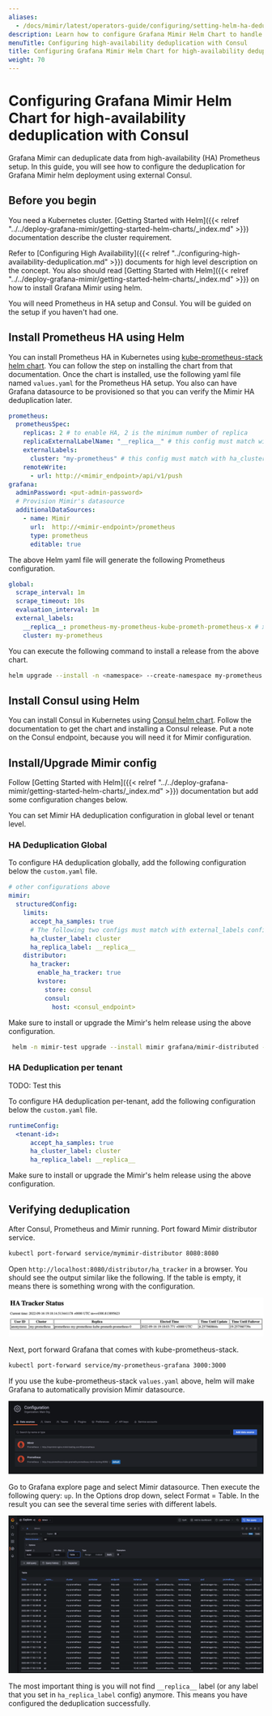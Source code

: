 ```yaml
---
aliases:
  - /docs/mimir/latest/operators-guide/configuring/setting-helm-ha-deduplication-consul/
description: Learn how to configure Grafana Mimir Helm Chart to handle HA Prometheus server deduplication with Consul.
menuTitle: Configuring high-availability deduplication with Consul
title: Configuring Grafana Mimir Helm Chart for high-availability deduplication with Consul
weight: 70
---
```


# Configuring Grafana Mimir Helm Chart for high-availability deduplication with Consul
Grafana Mimir can deduplicate data from high-availability (HA) Prometheus setup. In this guide, you will see how to configure
the deduplication for Grafana Mimir helm deployment using external Consul.

## Before you begin

You need a Kubernetes cluster. 
[Getting Started with Helm]({{< relref "../../deploy-grafana-mimir/getting-started-helm-charts/_index.md" >}}) documentation
describe the cluster requirement.

Refer to [Configuring High Availability]({{< relref "../configuring-high-availability-deduplication.md" >}}) documents 
for high level description on the concept. You also should read 
[Getting Started with Helm]({{< relref "../../deploy-grafana-mimir/getting-started-helm-charts/_index.md" >}}) on how
to install Grafana Mimir using helm.

You will need Prometheus in HA setup and Consul. You will be guided on the setup if you haven't had one.

## Install Prometheus HA using Helm

You can install Prometheus HA in Kubernetes using 
[kube-prometheus-stack helm chart](https://github.com/prometheus-community/helm-charts/tree/main/charts/kube-prometheus-stack). 
You can follow the step on installing the chart from that documentation. Once the chart is installed, use the 
following yaml file named `values.yaml` for the Prometheus HA setup. You also can have Grafana datasource
to be provisioned so that you can verify the Mimir HA deduplication later.

```yaml
prometheus:
  prometheusSpec:
    replicas: 2 # to enable HA, 2 is the minimum number of replica
    replicaExternalLabelName: "__replica__" # this config must match with ha_replica_label config in Mimir
    externalLabels:
      cluster: "my-prometheus" # this config must match with ha_cluster_label config in Mimir
    remoteWrite:
      - url: http://<mimir_endpoint>/api/v1/push
grafana:
  adminPassword: <put-admin-password>
  # Provision Mimir's datasource
  additionalDataSources:
    - name: Mimir
      url:  http://<mimir-endpoint>/prometheus
      type: prometheus
      editable: true
```

The above Helm yaml file will generate the following Prometheus configuration.

```yaml
global:
  scrape_interval: 1m
  scrape_timeout: 10s
  evaluation_interval: 1m
  external_labels:
    __replica__: prometheus-my-prometheus-kube-prometh-prometheus-x # x is the replica number
    cluster: my-prometheus
```

You can execute the following command to install a release from the above chart.

```bash
helm upgrade --install -n <namespace> --create-namespace my-prometheus prometheus-community/kube-prometheus-stack --values values.yml
```

## Install Consul using Helm

You can install Consul in Kubernetes using
[Consul helm chart](https://github.com/hashicorp/consul-k8s/tree/main/charts/consul). Follow the documentation to get 
the chart and installing a Consul release. Put a note on the Consul endpoint, because you will need it for Mimir 
configuration.

## Install/Upgrade Mimir config

Follow [Getting Started with Helm]({{< relref "../../deploy-grafana-mimir/getting-started-helm-charts/_index.md" >}}) 
documentation but add some configuration changes below.

You can set Mimir HA deduplication configuration in global level or tenant level.

### HA Deduplication Global

To configure HA deduplication globally, add the following configuration below the `custom.yaml` file.

```yaml
# other configurations above
mimir:
  structuredConfig:
    limits:
      accept_ha_samples: true 
      # The following two configs must match with external_labels config in Prometheus
      ha_cluster_label: cluster
      ha_replica_label: __replica__
    distributor:   
      ha_tracker:
        enable_ha_tracker: true
        kvstore:
          store: consul
          consul:
            host: <consul_endpoint>
```

Make sure to install or upgrade the Mimir's helm release using the above configuration.

```bash
 helm -n mimir-test upgrade --install mimir grafana/mimir-distributed -f custom.yaml
```

### HA Deduplication per tenant
TODO: Test this

To configure HA deduplication per-tenant, add the following configuration below the `custom.yaml` file.

```yaml
runtimeConfig:
  <tenant-id>:
      accept_ha_samples: true
      ha_cluster_label: cluster
      ha_replica_label: __replica__
```

Make sure to install or upgrade the Mimir's helm release using the above configuration.

## Verifying deduplication

After Consul, Prometheus and Mimir running. Port foward Mimir distributor service.

```bash
kubectl port-forward service/mymimir-distributor 8080:8080
```

Open `http://localhost:8080/distributor/ha_tracker` in a browser. You should see the output similar like the following.
If the table is empty, it means there is something wrong with the configuration.

![HA Tracker Status](ha-tracker-status.png)

Next, port forward Grafana that comes with kube-prometheus-stack. 

```bash
kubectl port-forward service/my-prometheus-grafana 3000:3000
```

If you use the kube-prometheus-stack `values.yaml` above, helm will make Grafana to automatically provision Mimir 
datasource. 

![Mimir Datasource](mimir-datasource.png)

Go to Grafana explore page and select Mimir datasource. Then execute the following query: `up`. In the Options drop down,
select Format = Table. In the result you can see the several time series with different labels. 

![Verify Deduplication](verify-deduplication.png)

The most important thing is you will not find `__replica__` label (or any label that you set in `ha_replica_label` 
config) anymore. This means you have configured the deduplication successfully. 